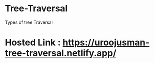 # Tree-Traversal
Types of tree Traversal
# Hosted Link : https://uroojusman-tree-traversal.netlify.app/
